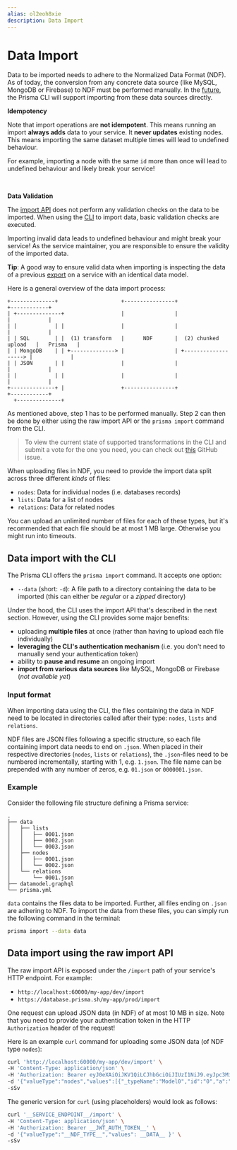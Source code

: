 ```yaml
---
alias: ol2eoh8xie
description: Data Import
---
```


# Data Import

Data to be imported needs to adhere to the Normalized Data Format (NDF). As of today, the conversion from any concrete data source (like MySQL, MongoDB or Firebase) to NDF must be performed manually. In the [future](https://github.com/graphcool/framework/issues/1410), the Prisma CLI will support importing from these data sources directly.

<InfoBox type="warning">

**Idempotency**

Note that import operations are **not idempotent**. This means running an import **always adds** data to your service. It **never updates** existing nodes.  This means importing the same dataset multiple times will lead to undefined behaviour. 

For example, importing a node with the same `id` more than once will lead to undefined behaviour and likely break your service!

<br>

**Data Validation**

The [import API](data-import-using-the-raw-import-api) does not perform any validation checks on the data to be imported. When using the [CLI](#data-import-with-the-cli) to import data, basic validation checks are executed.

Importing invalid data leads to undefined behaviour and might break your service! As the service maintainer, you are responsible to ensure the validity of the imported data.

**Tip**: A good way to ensure valid data when importing is inspecting the data of a previous [export](!alias-pa0aip3loh) on a service with an identical data model.

</InfoBox>

Here is a general overview of the data import process:

```
+--------------+                    +----------------+                       +------------+
| +--------------+                  |                |                       |            |
| |            | |                  |                |                       |            |
| | SQL        | |  (1) transform   |      NDF       |  (2) chunked upload   |   Prisma   |
| | MongoDB    | | +--------------> |                | +-------------------> |            |
| | JSON       | |                  |                |                       |            |
| |            | |                  |                |                       |            |
+--------------+ |                  +----------------+                       +------------+
  +--------------+
```

As mentioned above, step 1 has to be performed manually. Step 2 can then be done by either using the raw import API or the `prisma import` command from the CLI.

> To view the current state of supported transformations in the CLI and submit a vote for the one you need, you can check out [this](https://github.com/graphcool/framework/issues/1410) GitHub issue.

When uploading files in NDF, you need to provide the import data split across three different _kinds_ of files:

- `nodes`: Data for individual nodes (i.e. databases records)
- `lists`: Data for a list of nodes
- `relations`: Data for related nodes

You can upload an unlimited number of files for each of these types, but it's recommended that each file should be at most 1 MB large. Otherwise you might run into timeouts.

## Data import with the CLI

The Prisma CLI offers the `prisma import` command. It accepts one option:

- `--data` (short: `-d`): A file path to a directory containing the data to be imported (this can either be _regular_ or a _zipped_ directory)

Under the hood, the CLI uses the import API that's described in the next section. However, using the CLI provides some major benefits:

- uploading **multiple files** at once (rather than having to upload each file individually)
- **leveraging the CLI's authentication mechanism** (i.e. you don't need to manually send your authentication token)
- ability to **pause and resume** an ongoing import
- **import from various data sources** like MySQL, MongoDB or Firebase (_not available yet_)

### Input format

When importing data using the CLI, the files containing the data in NDF need to be located in directories called after their type: `nodes`, `lists` and `relations`.

NDF files are JSON files following a specific structure, so each file containing import data needs to end on `.json`. When placed in their respective directories (`nodes`, `lists` or `relations`), the `.json`-files need to be numbered incrementally, starting with 1, e.g. `1.json`. The file name can be prepended with any number of zeros, e.g. `01.json` or `0000001.json`.

### Example

Consider the following file structure defining a Prisma service:

```
.
├── data
│   ├── lists
│   │   ├── 0001.json
│   │   ├── 0002.json
│   │   └── 0003.json
│   ├── nodes
│   │   ├── 0001.json
│   │   └── 0002.json
│   └── relations
│       └── 0001.json
├── datamodel.graphql
└── prisma.yml
```

`data` contains the files data to be imported. Further, all files ending on `.json` are adhering to NDF. To import the data from these files, you can simply run the following command in the terminal:

```sh
prisma import --data data
```

## Data import using the raw import API

The raw import API is exposed under the `/import` path of your service's HTTP endpoint. For example:

- `http://localhost:60000/my-app/dev/import`
- `https://database.prisma.sh/my-app/prod/import`

One request can upload JSON data (in NDF) of at most 10 MB in size. Note that you need to provide your authentication token in the HTTP `Authorization` header of the request!

Here is an example `curl` command for uploading some JSON data (of NDF type `nodes`):

```sh
curl 'http://localhost:60000/my-app/dev/import' \
-H 'Content-Type: application/json' \
-H 'Authorization: Bearer eyJ0eXAiOiJKV1QiLCJhbGciOiJIUzI1NiJ9.eyJpc3MiOiJPbmxpbmUgSldUIEJ1aWxkZXIiLCJpYXQiOjE1MTM1OTQzMTEsImV4cCI6MTU0NTEzMDMxMSwiYXVkIjasd3d3LmV4YW1wbGUuY29tIiwic3ViIjoianJvY2tldEBleGFtcGxlLmNvbSIsIkdpdmVuTmFtZSI6IkpvaG5ueSIsIlN1cm5hbWUiOiJSb2NrZXQiLCJFbWFpbCI6Impyb2NrZXRAZXhhbXBsZS5jb20iLCJSb2xlIjpbIk1hbmFnZXIiLCJQcm9qZWN0IEFkbWluaXN0cmF0b3IiXX0.L7DwH7vIfTSmuwfxBI82D64DlgoLBLXOwR5iMjZ_7nI' \
-d '{"valueType":"nodes","values":[{"_typeName":"Model0","id":"0","a":"test","b":0,"createdAt":"2017-11-29 14:35:13"},{"_typeName":"Model1","id":"1","a":"test","b":1},{"_typeName":"Model2","id":"2","a":"test","b":2,"createdAt":"2017-11-29 14:35:13"},{"_typeName":"Model0","id":"3","a":"test","b":3},{"_typeName":"Model3","id":"4","a":"test","b":4,"createdAt":"2017-11-29 14:35:13","updatedAt":"2017-11-29 14:35:13"},{"_typeName":"Model3","id":"5","a":"test","b":5},{"_typeName":"Model3","id":"6","a":"test","b":6},{"_typeName":"Model4","id":"7"},{"_typeName":"Model4","id":"8","string":"test","int":4,"boolean":true,"dateTime":"1015-11-29 14:35:13","float":13.333,"createdAt":"2017-11-29 14:35:13","updatedAt":"2017-11-29 14:35:13"},{"_typeName":"Model5","id":"9","string":"test","int":4,"boolean":true,"dateTime":"1015-11-29 14:35:13","float":13.333,"createdAt":"2017-11-29 14:35:13","updatedAt":"2017-11-29 14:35:13"}]}' \
-sSv
```

The generic version for `curl` (using placeholders) would look as follows:

```sh
curl '__SERVICE_ENDPOINT__/import' \
-H 'Content-Type: application/json' \
-H 'Authorization: Bearer __JWT_AUTH_TOKEN__' \
-d '{"valueType":"__NDF_TYPE__","values": __DATA__ }' \
-sSv
```
